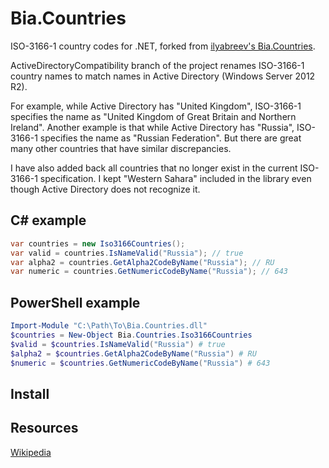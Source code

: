 Bia.Countries
=============

ISO-3166-1 country codes for .NET, forked from [ilyabreev's Bia.Countries].

ActiveDirectoryCompatibility branch of the project renames ISO-3166-1 country names to match names in Active Directory (Windows Server 2012 R2).

For example, while Active Directory has "United Kingdom", ISO-3166-1 specifies the name as "United Kingdom of Great Britain and Northern Ireland". Another example is that while Active Directory has "Russia", ISO-3166-1 specifies the name as "Russian Federation". But there are great many other countries that have similar discrepancies.

I have also added back all countries that no longer exist in the current ISO-3166-1 specification. I kept "Western Sahara" included in the library even though Active Directory does not recognize it.

C# example
-------------
```C#
var countries = new Iso3166Countries();
var valid = countries.IsNameValid("Russia"); // true
var alpha2 = countries.GetAlpha2CodeByName("Russia"); // RU
var numeric = countries.GetNumericCodeByName("Russia"); // 643
```

PowerShell example
-------------
```PowerShell
Import-Module "C:\Path\To\Bia.Countries.dll"
$countries = New-Object Bia.Countries.Iso3166Countries
$valid = $countries.IsNameValid("Russia") # true
$alpha2 = $countries.GetAlpha2CodeByName("Russia") # RU
$numeric = $countries.GetNumericCodeByName("Russia") # 643
```

Install
-------------


Resources
-------------
[Wikipedia](https://en.wikipedia.org/wiki/ISO_3166-1)

[ilyabreev's Bia.Countries]:https://github.com/ilyabreev/Bia.Countries
